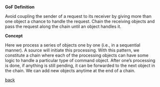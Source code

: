 **GoF Definition**

Avoid coupling the sender of a request to its receiver by giving more than one object a
chance to handle the request. Chain the receiving objects and pass the request along the chain until an
object handles it.

**Concept**

Here we process a series of objects one by one (i.e., in a sequential manner). A source will initiate this
processing. With this pattern, we constitute a chain where each of the processing objects can have some logic
to handle a particular type of command object. After one’s processing is done, if anything is still pending, it
can be forwarded to the next object in the chain. We can add new objects anytime at the end of a chain.

[back](https://github.com/terancet/gofs)